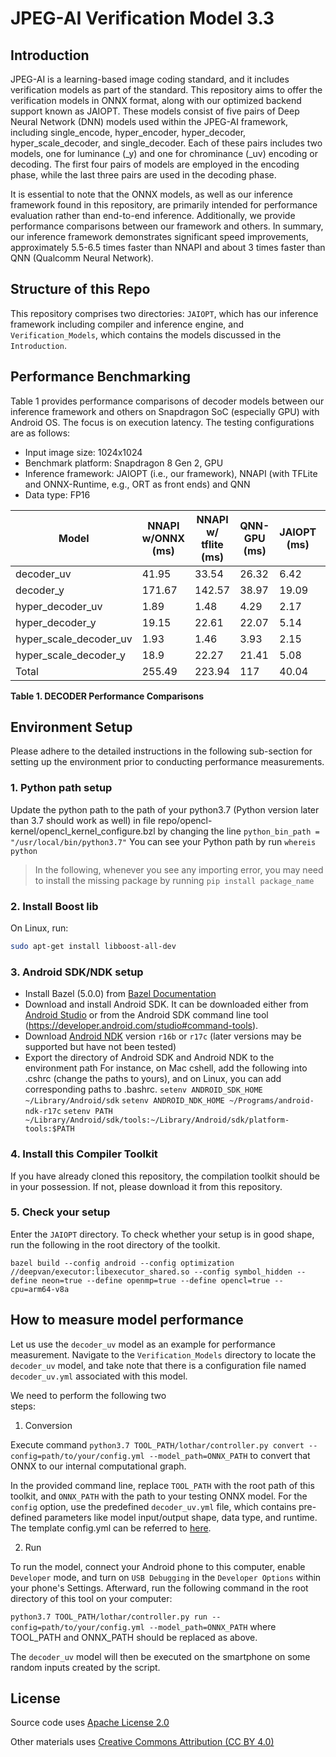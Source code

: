# JPEG-AI Verification Model 3.3

## Introduction
JPEG-AI is a learning-based image coding standard, and it includes verification models as part of the standard. This repository aims to offer the verification models in ONNX format, along with our optimized backend support known as JAIOPT. These models consist of five pairs of Deep Neural Network (DNN) models used within the JPEG-AI framework, including single_encode, hyper_encoder, hyper_decoder, hyper_scale_decoder, and single_decoder. Each of these pairs includes two models, one for luminance (_y) and one for chrominance (_uv) encoding or decoding. The first four pairs of models are employed in the encoding phase, while the last three pairs are used in the decoding phase.

It is essential to note that the ONNX models, as well as our inference framework found in this repository, are primarily intended for performance evaluation rather than end-to-end inference. Additionally, we provide performance comparisons between our framework and others. In summary, our inference framework demonstrates significant speed improvements, approximately 5.5-6.5 times faster than NNAPI and about 3 times faster than QNN (Qualcomm Neural Network).

## Structure of this Repo
This repository comprises two directories: `JAIOPT`, which has our inference framework including compiler and inference engine, and `Verification_Models`, which contains the models discussed in the `Introduction`.

## Performance Benchmarking
Table 1 provides performance comparisons of decoder models between our inference framework and others on Snapdragon SoC (especially GPU) with Android OS. The focus is on execution latency. The testing configurations are as follows:

* Input image size: 1024x1024                                                          
* Benchmark platform: Snapdragon 8 Gen 2, GPU                              
* Inference framework: JAIOPT (i.e., our framework), NNAPI (with TFLite and ONNX-Runtime, e.g., ORT as front ends) and QNN
* Data type: FP16    


|     Model                     |     NNAPI   w/ONNX (ms)    |     NNAPI   w/ tflite   (ms)    |     QNN-GPU   (ms)    |     JAIOPT   (ms)    |     Speedup      over ORT    |     Speedup     over Tflite    |     Speedup     over   QNN-GPU    |
|-------------------------------|----------------------------|---------------------------------|-----------------------|--------------------|------------------------------|--------------------------------|-----------------------------------|
|     decoder_uv                |            41.95           |               33.54             |          26.32        |         6.42       |             6.53x            |              5.22x             |                4.1x               |
|     decoder_y                 |            171.67          |              142.57             |          38.97        |        19.09       |             8.99x            |              7.47x             |                2.04x              |
|     hyper_decoder_uv          |             1.89           |               1.48              |          4.29         |         2.17       |             0.87x            |              0.68x             |                1.98x              |
|     hyper_decoder_y           |            19.15           |               22.61             |          22.07        |         5.14       |             3.73x            |               4.4x             |                4.3x               |
|     hyper_scale_decoder_uv    |             1.93           |               1.46              |          3.93         |         2.15       |              0.9x            |              0.68x             |                1.83x              |
|     hyper_scale_decoder_y     |             18.9           |               22.27             |          21.41        |         5.08       |             3.72x            |              4.39x             |                4.22x              |
|     Total                     |            255.49          |              223.94             |           117         |        40.04       |             6.38x            |              5.59x             |                2.92x              |

**Table 1. DECODER Performance Comparisons**


## Environment Setup
Please adhere to the detailed instructions in the following sub-section for setting up the environment prior to conducting performance measurements.

### 1. Python path setup
  Update the python path to the path of your python3.7 (Python version later than 3.7 should work as well) in file repo/opencl-kernel/opencl_kernel_configure.bzl
  by changing the line `python_bin_path = "/usr/local/bin/python3.7"`
  You can see your Python path by run 
  `whereis python`

> In the following, whenever you see any importing error, you may need to install the missing package by running `pip install package_name`

### 2. Install Boost lib
On Linux, run:
```bash
sudo apt-get install libboost-all-dev
```

### 3. Android SDK/NDK setup
- Install Bazel (5.0.0) from [Bazel Documentation](https://docs.bazel.build/versions/master/install.html)
- Download and install Android SDK. It can be downloaded either from [Android Studio](https://developer.android.com/studio) or from the Android SDK command line tool (https://developer.android.com/studio#command-tools).
- Download [Android NDK](https://developer.android.com/ndk/downloads) version `r16b` or `r17c` (later versions may be supported but have not been tested)
- Export the directory of Android SDK and Android NDK to the environment path
  For instance, on Mac cshell, add the following into .cshrc (change the paths to yours), and on Linux, you can add corresponding paths to .bashrc.
  `setenv ANDROID_SDK_HOME ~/Library/Android/sdk`
  `setenv ANDROID_NDK_HOME ~/Programs/android-ndk-r17c`
  `setenv PATH ~/Library/Android/sdk/tools:~/Library/Android/sdk/platform-tools:$PATH`
  
### 4. Install this Compiler Toolkit
If you have already cloned this repository, the compilation toolkit should be in your possession. If not, please download it from this repository.

### 5. Check your setup
Enter the `JAIOPT` directory. To check whether your setup is in good shape, run the following in the root directory of the toolkit.

`bazel build --config android --config optimization //deepvan/executor:libexecutor_shared.so --config symbol_hidden --define neon=true --define openmp=true --define opencl=true --cpu=arm64-v8a`

## How to measure model performance
Let us use the `decoder_uv` model as an example for performance measurement. Navigate to the `Verification_Models` directory to locate the `decoder_uv` model, and take note that there is a configuration file named `decoder_uv.yml` associated with this model.

We need to perform the following two steps:                                                                     

1. Conversion

Execute command `python3.7 TOOL_PATH/lothar/controller.py convert --config=path/to/your/config.yml --model_path=ONNX_PATH` to convert that ONNX to our internal computational graph.

In the provided command line, replace `TOOL_PATH` with the root path of this toolkit, and `ONNX_PATH` with the path to your testing ONNX model. For the `config` option, use the predefined `decoder_uv.yml` file, which contains pre-defined parameters like model input/output shape, data type, and runtime. The template config.yml can be referred to [here](https://github.com/hustc12/jpeg-ai-release/blob/main/config.yml).

2. Run
  
To run the model, connect your Android phone to this computer, enable `Developer` mode, and turn on `USB Debugging` in the `Developer Options` within your phone's Settings. Afterward, run the following command in the root directory of this tool on your computer:

  `python3.7 TOOL_PATH/lothar/controller.py run --config=path/to/your/config.yml --model_path=ONNX_PATH`
 where TOOL_PATH and ONNX_PATH should be replaced as above.

 The `decoder_uv` model will then be executed on the smartphone on some random inputs created by the script.

## License

  Source code uses [Apache License 2.0](https://github.com/SmartHarmony/JPEG-AI-OPT/blob/main/LICENSE)
  
  Other materials uses [Creative Commons Attribution (CC BY 4.0)](http://creativecommons.org/licenses/by/4.0/)

















